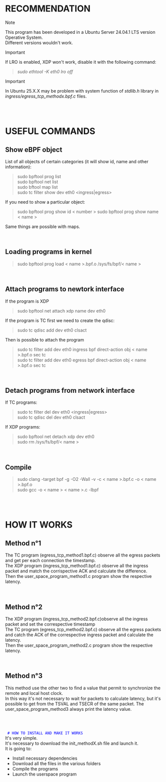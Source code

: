 # RECOMMENDATION
> [!NOTE]
> This program has been developed in a Ubuntu Server 24.04.1 LTS version Operative System. <br/> Different versions wouldn't work.

> [!IMPORTANT]
> If LRO is enabled, XDP won't work, disable it with the following command: <br/>
> > *sudo ethtool -K eth0 lro off* <br/>

> [!IMPORTANT]
> In Ubuntu 25.X.X may be problem with system function of *stdlib.h* library in *ingress/egress_tcp_methodx.bpf.c* files.

<br/>
<br/>

# USEFUL COMMANDS

## Show eBPF object
List of all objects of certain categories (it will show id, name and other information): <br/>
> sudo bpftool prog list <br/>
> sudo bpftool net list <br/>
> sudo bftool map list <br/>
> sudo tc filter show dev eth0 <ingress|egress> <br/>
  
If you need to show a particular object:
> sudo bpftool prog show id < number >
> sudo bpftool prog show name < name > <br/>

Same things are possible with maps.
  
<br/>

## Loading programs in kernel

> sudo bpftool prog load < name >.bpf.o /sys/fs/bpf/< name >

<br/>

## Attach programs to newtork interface
If the program is XDP
> sudo bpftool net attach xdp name <name> dev eth0

If the program is TC first we need to create the qdisc:
> sudo tc qdisc add dev eth0 clsact <br/>

Then is possible to attach the program

> sudo tc filter add dev eth0 ingress bpf direct-action obj < name >.bpf.o sec tc <br/>
> sudo tc filter add dev eth0 egress bpf direct-action obj < name >.bpf.o sec tc <br/>

<br/>

## Detach programs from network interface

If TC programs:
> sudo tc filter del dev eth0 <ingress|egress> <br/>
> sudo tc qdisc del dev eth0 clsact <br/>
  
If XDP programs:
> sudo bpftool net detach xdp dev eth0 <br/>
> sudo rm /sys/fs/bpf/< name >

<br/>

## Compile
> sudo clang -target bpf -g -O2 -Wall -v -c < name >.bpf.c -o < name >.bpf.o <br/>
> sudo gcc -o < name > < name >.c -lbpf

<br/>
<br/>

# HOW IT WORKS
## Method n°1
The TC program (egress_tcp_method1.bpf.c) observe all the egress packets and get per each connection the timestamp. <br/>
The XDP program (ingress_tcp_method1.bpf.c) observe all the ingress packet and match the corrispective ACK and calculate the difference. <br/>
Then the user_space_program_method1.c program show the respective latency.

<br/>

## Method n°2
The XDP program (ingress_tcp_method2.bpf.c)observe all the ingress packet and set the correspective timestamp <br/>
The TC program (egress_tcp_method2.bpf.c) observe all the egress packets and catch the ACK of the correspective ingress packet and calculate the latency. <br/>
Then the user_space_program_method2.c program show the respective latency.

<br/>

## Method n°3
This method use the other two to find a value that permit to synchronize the remote and local host clock.<br/>
In this way it's not necessary to wait for packets to calculate latency, but it's possible to get from the TSVAL and TSECR of the same packet.
The user_space_program_method3 always print the latency value.

<br/>
<br/>

<code style="color : blue"> # HOW TO INSTALL AND MAKE IT WORKS </code>
It's very simple. <br/>
It's necessary to download the init_methodX.sh file and launch it. <br/>
It is going to:
  -  Install necessary dependencies
  -  Download all the files in the various folders
  -  Compile the programs
  -  Launch the userspace program


